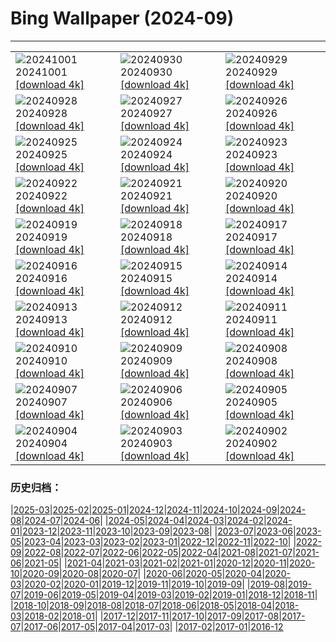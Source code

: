 # Bing Wallpaper (2024-09)
**************

<table><tr><td><img class="wallpaper" src="https://www.bing.com/th?id=OHR.WalrusNorway_EN-US4658961878_1920x1080.jpg" alt="20241001"> 20241001 <a href="https://www.bing.com/th?id=OHR.WalrusNorway_EN-US4658961878_UHD.jpg">[download 4k]</a></td><td><img class="wallpaper" src="https://www.bing.com/th?id=OHR.ConnecticutBridge_EN-US4557226937_1920x1080.jpg" alt="20240930"> 20240930 <a href="https://www.bing.com/th?id=OHR.ConnecticutBridge_EN-US4557226937_UHD.jpg">[download 4k]</a></td><td><img class="wallpaper" src="https://www.bing.com/th?id=OHR.CoyoteGulch_EN-US1769933001_1920x1080.jpg" alt="20240929"> 20240929 <a href="https://www.bing.com/th?id=OHR.CoyoteGulch_EN-US1769933001_UHD.jpg">[download 4k]</a></td></tr><tr><td><img class="wallpaper" src="https://www.bing.com/th?id=OHR.VeniceAerial_EN-US4386837118_1920x1080.jpg" alt="20240928"> 20240928 <a href="https://www.bing.com/th?id=OHR.VeniceAerial_EN-US4386837118_UHD.jpg">[download 4k]</a></td><td><img class="wallpaper" src="https://www.bing.com/th?id=OHR.LittleToucanet_EN-US4236893251_1920x1080.jpg" alt="20240927"> 20240927 <a href="https://www.bing.com/th?id=OHR.LittleToucanet_EN-US4236893251_UHD.jpg">[download 4k]</a></td><td><img class="wallpaper" src="https://www.bing.com/th?id=OHR.GiantSequoias_EN-US4034909984_1920x1080.jpg" alt="20240926"> 20240926 <a href="https://www.bing.com/th?id=OHR.GiantSequoias_EN-US4034909984_UHD.jpg">[download 4k]</a></td></tr><tr><td><img class="wallpaper" src="https://www.bing.com/th?id=OHR.SkaftafellWaterfall_EN-US3934499773_1920x1080.jpg" alt="20240925"> 20240925 <a href="https://www.bing.com/th?id=OHR.SkaftafellWaterfall_EN-US3934499773_UHD.jpg">[download 4k]</a></td><td><img class="wallpaper" src="https://www.bing.com/th?id=OHR.IcebergOtter_EN-US3869054406_1920x1080.jpg" alt="20240924"> 20240924 <a href="https://www.bing.com/th?id=OHR.IcebergOtter_EN-US3869054406_UHD.jpg">[download 4k]</a></td><td><img class="wallpaper" src="https://www.bing.com/th?id=OHR.AutumnCumbria_EN-US3797009731_1920x1080.jpg" alt="20240923"> 20240923 <a href="https://www.bing.com/th?id=OHR.AutumnCumbria_EN-US3797009731_UHD.jpg">[download 4k]</a></td></tr><tr><td><img class="wallpaper" src="https://www.bing.com/th?id=OHR.MunichBeerfest_EN-US3708656793_1920x1080.jpg" alt="20240922"> 20240922 <a href="https://www.bing.com/th?id=OHR.MunichBeerfest_EN-US3708656793_UHD.jpg">[download 4k]</a></td><td><img class="wallpaper" src="https://www.bing.com/th?id=OHR.OcracokeLight_EN-US3638306974_1920x1080.jpg" alt="20240921"> 20240921 <a href="https://www.bing.com/th?id=OHR.OcracokeLight_EN-US3638306974_UHD.jpg">[download 4k]</a></td><td><img class="wallpaper" src="https://www.bing.com/th?id=OHR.PiratePlayground_EN-US3254868743_1920x1080.jpg" alt="20240920"> 20240920 <a href="https://www.bing.com/th?id=OHR.PiratePlayground_EN-US3254868743_UHD.jpg">[download 4k]</a></td></tr><tr><td><img class="wallpaper" src="https://www.bing.com/th?id=OHR.GujoHachiman_EN-US5502837623_1920x1080.jpg" alt="20240919"> 20240919 <a href="https://www.bing.com/th?id=OHR.GujoHachiman_EN-US5502837623_UHD.jpg">[download 4k]</a></td><td><img class="wallpaper" src="https://www.bing.com/th?id=OHR.MidAutumnSingapore_EN-US5283310908_1920x1080.jpg" alt="20240918"> 20240918 <a href="https://www.bing.com/th?id=OHR.MidAutumnSingapore_EN-US5283310908_UHD.jpg">[download 4k]</a></td><td><img class="wallpaper" src="https://www.bing.com/th?id=OHR.SunriseWallabies_EN-US5210230008_1920x1080.jpg" alt="20240917"> 20240917 <a href="https://www.bing.com/th?id=OHR.SunriseWallabies_EN-US5210230008_UHD.jpg">[download 4k]</a></td></tr><tr><td><img class="wallpaper" src="https://www.bing.com/th?id=OHR.BalboaPark_EN-US5050015037_1920x1080.jpg" alt="20240916"> 20240916 <a href="https://www.bing.com/th?id=OHR.BalboaPark_EN-US5050015037_UHD.jpg">[download 4k]</a></td><td><img class="wallpaper" src="https://www.bing.com/th?id=OHR.RapaNuiSunrise_EN-US4872610843_1920x1080.jpg" alt="20240915"> 20240915 <a href="https://www.bing.com/th?id=OHR.RapaNuiSunrise_EN-US4872610843_UHD.jpg">[download 4k]</a></td><td><img class="wallpaper" src="https://www.bing.com/th?id=OHR.PointReyes_EN-US4731803211_1920x1080.jpg" alt="20240914"> 20240914 <a href="https://www.bing.com/th?id=OHR.PointReyes_EN-US4731803211_UHD.jpg">[download 4k]</a></td></tr><tr><td><img class="wallpaper" src="https://www.bing.com/th?id=OHR.DolphinReunion_EN-US4598756391_1920x1080.jpg" alt="20240913"> 20240913 <a href="https://www.bing.com/th?id=OHR.DolphinReunion_EN-US4598756391_UHD.jpg">[download 4k]</a></td><td><img class="wallpaper" src="https://www.bing.com/th?id=OHR.ManhattanMemorial_EN-US4528393468_1920x1080.jpg" alt="20240912"> 20240912 <a href="https://www.bing.com/th?id=OHR.ManhattanMemorial_EN-US4528393468_UHD.jpg">[download 4k]</a></td><td><img class="wallpaper" src="https://www.bing.com/th?id=OHR.BridgeLisbon_EN-US4458392664_1920x1080.jpg" alt="20240911"> 20240911 <a href="https://www.bing.com/th?id=OHR.BridgeLisbon_EN-US4458392664_UHD.jpg">[download 4k]</a></td></tr><tr><td><img class="wallpaper" src="https://www.bing.com/th?id=OHR.IguazuRainbow_EN-US4361499337_1920x1080.jpg" alt="20240910"> 20240910 <a href="https://www.bing.com/th?id=OHR.IguazuRainbow_EN-US4361499337_UHD.jpg">[download 4k]</a></td><td><img class="wallpaper" src="https://www.bing.com/th?id=OHR.StockholmLibrary_EN-US4140921886_1920x1080.jpg" alt="20240909"> 20240909 <a href="https://www.bing.com/th?id=OHR.StockholmLibrary_EN-US4140921886_UHD.jpg">[download 4k]</a></td><td><img class="wallpaper" src="https://www.bing.com/th?id=OHR.SantaCruzHummer_EN-US4047958707_1920x1080.jpg" alt="20240908"> 20240908 <a href="https://www.bing.com/th?id=OHR.SantaCruzHummer_EN-US4047958707_UHD.jpg">[download 4k]</a></td></tr><tr><td><img class="wallpaper" src="https://www.bing.com/th?id=OHR.GlenariffPark_EN-US3914128007_1920x1080.jpg" alt="20240907"> 20240907 <a href="https://www.bing.com/th?id=OHR.GlenariffPark_EN-US3914128007_UHD.jpg">[download 4k]</a></td><td><img class="wallpaper" src="https://www.bing.com/th?id=OHR.TIFF2024_EN-US9586964456_1920x1080.jpg" alt="20240906"> 20240906 <a href="https://www.bing.com/th?id=OHR.TIFF2024_EN-US9586964456_UHD.jpg">[download 4k]</a></td><td><img class="wallpaper" src="https://www.bing.com/th?id=OHR.DuskyOwls_EN-US9845705930_1920x1080.jpg" alt="20240905"> 20240905 <a href="https://www.bing.com/th?id=OHR.DuskyOwls_EN-US9845705930_UHD.jpg">[download 4k]</a></td></tr><tr><td><img class="wallpaper" src="https://www.bing.com/th?id=OHR.AlpineLakes_EN-US9676616320_1920x1080.jpg" alt="20240904"> 20240904 <a href="https://www.bing.com/th?id=OHR.AlpineLakes_EN-US9676616320_UHD.jpg">[download 4k]</a></td><td><img class="wallpaper" src="https://www.bing.com/th?id=OHR.KansasMural_EN-US9504361321_1920x1080.jpg" alt="20240903"> 20240903 <a href="https://www.bing.com/th?id=OHR.KansasMural_EN-US9504361321_UHD.jpg">[download 4k]</a></td><td><img class="wallpaper" src="https://www.bing.com/th?id=OHR.ThamesLondon_EN-US9385705885_1920x1080.jpg" alt="20240902"> 20240902 <a href="https://www.bing.com/th?id=OHR.ThamesLondon_EN-US9385705885_UHD.jpg">[download 4k]</a></td></tr></table>

### 历史归档：

|[2025-03](/../2025-03/2025-03.md)|[2025-02](/../2025-02/2025-02.md)|[2025-01](/../2025-01/2025-01.md)|[2024-12](/../2024-12/2024-12.md)|[2024-11](/../2024-11/2024-11.md)|[2024-10](/../2024-10/2024-10.md)|[2024-09](/2024-09.md)|[2024-08](/../2024-08/2024-08.md)|[2024-07](/../2024-07/2024-07.md)|[2024-06](/../2024-06/2024-06.md)|
|[2024-05](/../2024-05/2024-05.md)|[2024-04](/../2024-04/2024-04.md)|[2024-03](/../2024-03/2024-03.md)|[2024-02](/../2024-02/2024-02.md)|[2024-01](/../2024-01/2024-01.md)|[2023-12](/../2023-12/2023-12.md)|[2023-11](/../2023-11/2023-11.md)|[2023-10](/../2023-10/2023-10.md)|[2023-09](/../2023-09/2023-09.md)|[2023-08](/../2023-08/2023-08.md)|
|[2023-07](/../2023-07/2023-07.md)|[2023-06](/../2023-06/2023-06.md)|[2023-05](/../2023-05/2023-05.md)|[2023-04](/../2023-04/2023-04.md)|[2023-03](/../2023-03/2023-03.md)|[2023-02](/../2023-02/2023-02.md)|[2023-01](/../2023-01/2023-01.md)|[2022-12](/../2022-12/2022-12.md)|[2022-11](/../2022-11/2022-11.md)|[2022-10](/../2022-10/2022-10.md)|
|[2022-09](/../2022-09/2022-09.md)|[2022-08](/../2022-08/2022-08.md)|[2022-07](/../2022-07/2022-07.md)|[2022-06](/../2022-06/2022-06.md)|[2022-05](/../2022-05/2022-05.md)|[2022-04](/../2022-04/2022-04.md)|[2021-08](/../2021-08/2021-08.md)|[2021-07](/../2021-07/2021-07.md)|[2021-06](/../2021-06/2021-06.md)|[2021-05](/../2021-05/2021-05.md)|
|[2021-04](/../2021-04/2021-04.md)|[2021-03](/../2021-03/2021-03.md)|[2021-02](/../2021-02/2021-02.md)|[2021-01](/../2021-01/2021-01.md)|[2020-12](/../2020-12/2020-12.md)|[2020-11](/../2020-11/2020-11.md)|[2020-10](/../2020-10/2020-10.md)|[2020-09](/../2020-09/2020-09.md)|[2020-08](/../2020-08/2020-08.md)|[2020-07](/../2020-07/2020-07.md)|
|[2020-06](/../2020-06/2020-06.md)|[2020-05](/../2020-05/2020-05.md)|[2020-04](/../2020-04/2020-04.md)|[2020-03](/../2020-03/2020-03.md)|[2020-02](/../2020-02/2020-02.md)|[2020-01](/../2020-01/2020-01.md)|[2019-12](/../2019-12/2019-12.md)|[2019-11](/../2019-11/2019-11.md)|[2019-10](/../2019-10/2019-10.md)|[2019-09](/../2019-09/2019-09.md)|
|[2019-08](/../2019-08/2019-08.md)|[2019-07](/../2019-07/2019-07.md)|[2019-06](/../2019-06/2019-06.md)|[2019-05](/../2019-05/2019-05.md)|[2019-04](/../2019-04/2019-04.md)|[2019-03](/../2019-03/2019-03.md)|[2019-02](/../2019-02/2019-02.md)|[2019-01](/../2019-01/2019-01.md)|[2018-12](/../2018-12/2018-12.md)|[2018-11](/../2018-11/2018-11.md)|
|[2018-10](/../2018-10/2018-10.md)|[2018-09](/../2018-09/2018-09.md)|[2018-08](/../2018-08/2018-08.md)|[2018-07](/../2018-07/2018-07.md)|[2018-06](/../2018-06/2018-06.md)|[2018-05](/../2018-05/2018-05.md)|[2018-04](/../2018-04/2018-04.md)|[2018-03](/../2018-03/2018-03.md)|[2018-02](/../2018-02/2018-02.md)|[2018-01](/../2018-01/2018-01.md)|
|[2017-12](/../2017-12/2017-12.md)|[2017-11](/../2017-11/2017-11.md)|[2017-10](/../2017-10/2017-10.md)|[2017-09](/../2017-09/2017-09.md)|[2017-08](/../2017-08/2017-08.md)|[2017-07](/../2017-07/2017-07.md)|[2017-06](/../2017-06/2017-06.md)|[2017-05](/../2017-05/2017-05.md)|[2017-04](/../2017-04/2017-04.md)|[2017-03](/../2017-03/2017-03.md)|
|[2017-02](/../2017-02/2017-02.md)|[2017-01](/../2017-01/2017-01.md)|[2016-12](/../2016-12/2016-12.md)